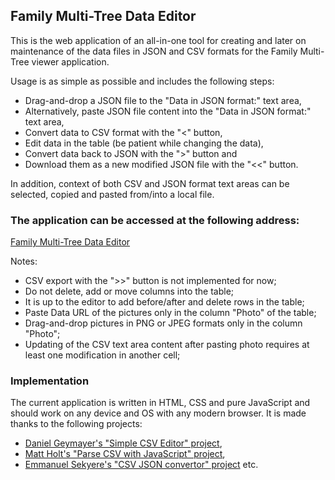## Family Multi-Tree Data Editor

This is the web application of an all-in-one tool for creating and later on maintenance of the data files in JSON and CSV formats for the Family Multi-Tree viewer application.

Usage is as simple as possible and includes the following steps:

- Drag-and-drop a JSON file to the "Data in JSON format:" text area,
- Alternatively, paste JSON file content into the "Data in JSON format:" text area,
- Convert data to CSV format with the "<" button,
- Edit data in the table (be patient while changing the data),
- Convert data back to JSON with the ">" button and
- Download them as a new modified JSON file with the "<<" button.

In addition, context of both CSV and JSON format text areas can be selected, copied and pasted from/into a local file.

### The application can be accessed at the following address:

[Family Multi-Tree Data Editor](https://chradev.github.io/Family-Multi-Tree/editor/)

Notes: 
- CSV export with the ">>" button is not implemented for now;
- Do not delete, add or move columns into the table;
- It is up to the editor to add before/after and delete  rows in the table;
- Paste Data URL of the pictures only in the column "Photo" of the table;
- Drag-and-drop pictures in PNG or JPEG formats only in the column "Photo";
- Updating of the CSV text area content after pasting photo requires at least one modification in another cell;

### Implementation

The current application is written in HTML, CSS and pure JavaScript and should work on any device and OS with any modern browser. It is made thanks to the following projects:
- [Daniel Geymayer's "Simple CSV Editor" project](https://github.com/dag0310/simple-csv-editor),
- [Matt Holt's "Parse CSV with JavaScript" project](https://github.com/mholt/PapaParse),
- [Emmanuel Sekyere's "CSV JSON convertor" project](https://github.com/wesscoby/csv-json-convertor) etc.
